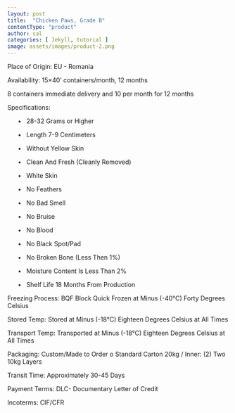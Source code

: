 ```yaml
---
layout: post
title:  "Chicken Paws, Grade B"
contentType: "product"
author: sal
categories: [ Jekyll, tutorial ]
image: assets/images/product-2.png
---
```

<p> Place of Origin: EU - Romania </p>
<p> Availability: 15×40’ containers/month, 12 months </p>
<p> 8 containers immediate delivery and 10 per month for 12 months </p>
<p> Specifications: </p>
<p> &nbsp;&nbsp;&nbsp;&nbsp;&nbsp;&nbsp;•&nbsp;&nbsp;&nbsp;28-32 Grams or Higher </p>
<p> &nbsp;&nbsp;&nbsp;&nbsp;&nbsp;&nbsp;•&nbsp;&nbsp;&nbsp;Length 7-9 Centimeters </p>
<p> &nbsp;&nbsp;&nbsp;&nbsp;&nbsp;&nbsp;•&nbsp;&nbsp;&nbsp;Without Yellow Skin </p>
<p> &nbsp;&nbsp;&nbsp;&nbsp;&nbsp;&nbsp;•&nbsp;&nbsp;&nbsp;Clean And Fresh (Cleanly Removed) </p>
<p> &nbsp;&nbsp;&nbsp;&nbsp;&nbsp;&nbsp;•&nbsp;&nbsp;&nbsp;White Skin </p>
<p> &nbsp;&nbsp;&nbsp;&nbsp;&nbsp;&nbsp;•&nbsp;&nbsp;&nbsp;No Feathers </p>
<p> &nbsp;&nbsp;&nbsp;&nbsp;&nbsp;&nbsp;•&nbsp;&nbsp;&nbsp;No Bad Smell </p>
<p> &nbsp;&nbsp;&nbsp;&nbsp;&nbsp;&nbsp;•&nbsp;&nbsp;&nbsp;No Bruise </p>
<p> &nbsp;&nbsp;&nbsp;&nbsp;&nbsp;&nbsp;•&nbsp;&nbsp;&nbsp;No  Blood </p>
<p> &nbsp;&nbsp;&nbsp;&nbsp;&nbsp;&nbsp;•&nbsp;&nbsp;&nbsp;No Black Spot/Pad </p>
<p> &nbsp;&nbsp;&nbsp;&nbsp;&nbsp;&nbsp;•&nbsp;&nbsp;&nbsp;No Broken Bone (Less Then 1%) </p>
<p> &nbsp;&nbsp;&nbsp;&nbsp;&nbsp;&nbsp;•&nbsp;&nbsp;&nbsp;Moisture Content Is Less Than 2% </p>
<p> &nbsp;&nbsp;&nbsp;&nbsp;&nbsp;&nbsp;•&nbsp;&nbsp;&nbsp;Shelf Life 18 Months From Production </p>
<p> Freezing Process: BQF Block Quick Frozen at Minus (-40°C) Forty Degrees Celsius </p>
<p> Stored Temp: Stored at Minus (-18°C) Eighteen Degrees Celsius at All Times </p>
<p> Transport Temp: Transported at Minus (-18°C) Eighteen Degrees Celsius at All Times </p>
<p> Packaging: Custom/Made to Order o Standard Carton 20kg / Inner: (2) Two 10kg Layers </p>
<p> Transit Time: Approximately 30-45 Days </p>
<p> Payment Terms:  DLC- Documentary Letter of Credit </p>
<p> Incoterms: CIF/CFR </p>

